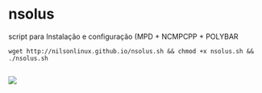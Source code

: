 # nsolus
script para
Instalação e configuração (MPD + NCMPCPP + POLYBAR
```
wget http://nilsonlinux.github.io/nsolus.sh && chmod +x nsolus.sh && ./nsolus.sh


```
![](https://ibb.co/q94rFk7)
